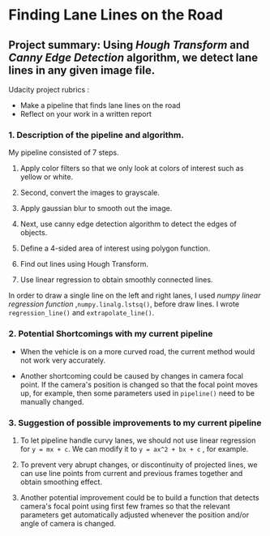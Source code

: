 # Finding Lane Lines on the Road
Project summary: 
Using *Hough Transform* and *Canny Edge Detection* algorithm, we detect lane lines in any given image file.
---
Udacity project rubrics :
* Make a pipeline that finds lane lines on the road
* Reflect on your work in a written report

### 1. Description of the pipeline and algorithm. 

My pipeline consisted of 7 steps. 

1) Apply color filters so that we only look at colors of interest such as yellow or white. 

2) Second, convert the images to grayscale.

3) Apply gaussian blur to smooth out the image.

4) Next, use canny edge detection algorithm to detect the edges of objects.

5) Define a 4-sided area of interest using polygon function.

6) Find out lines using Hough Transform.

7) Use linear regression to obtain smoothly connected lines.

In order to draw a single line on the left and right lanes, I used *numpy linear
regression function* ,`numpy.linalg.lstsq()`, before draw lines. I wrote `regression_line()` and `extrapolate_line()`.


### 2. Potential Shortcomings with my current pipeline

 - When the vehicle is on a more curved road, the current method would not work very accurately. 

 - Another shortcoming could be caused by changes in camera focal point.  If the camera's position is changed so that the focal point moves up, for example, then some parameters used in `pipeline()` need to be manually changed.


### 3. Suggestion of possible improvements to my current pipeline

1) To let pipeline handle curvy lanes, we should not use linear regression for `y = mx + c`. We can modify it to `y = ax^2 + bx + c` , for example. 

2) To prevent very abrupt changes, or discontinuity of projected lines, we can use line points from current and previous frames together and obtain smoothing effect.

3) Another potential improvement could be to build a function that detects camera's focal point using first few frames so that the relevant parameters get automatically adjusted whenever the position and/or angle of camera is changed.
